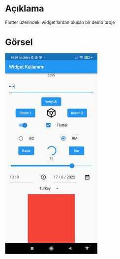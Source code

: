 # Açıklama 

Flutter üzerindeki widget'lardan oluşan bir demo proje

# Görsel

<img src ="resimler/widget_kullanimi_on_gorunum.jpeg" width="300"> 
